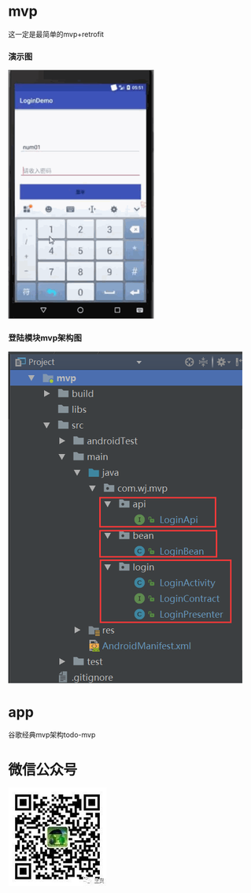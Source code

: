 # mvp
这一定是最简单的mvp+retrofit
### 演示图
![image](https://github.com/GodJiong/mvp/blob/master/mvp/src/main/res/drawable/login.gif)
### 登陆模块mvp架构图
![image](https://github.com/GodJiong/mvp/blob/master/mvp/src/main/res/drawable/mvp.png)
# app
谷歌经典mvp架构todo-mvp


# 微信公众号
![image](https://github.com/GodJiong/mvp/blob/master/mvp/src/main/res/drawable/qrcode.jpg)
